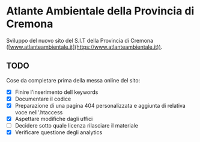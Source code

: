 # Atlante Ambientale della Provincia di Cremona

Sviluppo del nuovo sito del S.I.T della Provincia di Cremona ([www.atlanteambientale.it](https://www.atlanteambientale.it)).


## TODO
Cose da completare prima della messa online del sito:

 - [x] Finire l'inserimento dell keywords
 - [x] Documentare il codice
 - [x] Preparazione di una pagina 404 personalizzata e aggiunta di relativa voce nell'.htaccess
 - [x] Aspettare modifiche dagli uffici
 - [ ] Decidere sotto quale licenza rilasciare il materiale
 - [x] Verificare questione degli analytics
